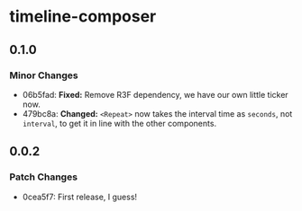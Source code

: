 # timeline-composer

## 0.1.0

### Minor Changes

- 06b5fad: **Fixed:** Remove R3F dependency, we have our own little ticker now.
- 479bc8a: **Changed:** `<Repeat>` now takes the interval time as `seconds`, not `interval`, to get it in line with the other components.

## 0.0.2

### Patch Changes

- 0cea5f7: First release, I guess!
